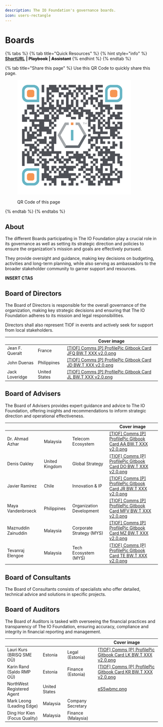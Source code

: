 ```yaml
---
description: The IO Foundation's governance boards.
icon: users-rectangle
---
```


# Boards

{% tabs %}
{% tab title="Quick Resources" %}
{% hint style="info" %}
[**ShortURL**](https://short.theiofoundation.org/TIOFOrgBoards) **|&#x20;**~~**Playbook**~~**&#x20;|&#x20;**~~**Assistant**~~
{% endhint %}
{% endtab %}

{% tab title="Share this page" %}
Use this QR Code to quickly share this page.

<figure><img src="../../../.gitbook/assets/TIOFOrganizationBoards_4096x4096.png" alt="" width="375"><figcaption><p>QR Code of this page</p></figcaption></figure>
{% endtab %}
{% endtabs %}

## About

The different Boards participating in The IO Foundation play a crucial role in its governance as well as setting its strategic direction and policies to ensure the organization's mission and goals are effectively pursued.

They provide oversight and guidance, making key decisions on budgeting, activities and long-term planning, while also serving as ambassadors to the broader stakeholder community to garner support and resources.



**INSERT CTAS**

## Board of Directors

The Board of Directors is responsible for the overall governance of the organization, making key strategic decisions and ensuring that The IO Foundation adheres to its mission and legal responsibilities.

Directors shall also represent TIOF in events and actively seek for support from local stakeholders.

<table data-view="cards"><thead><tr><th></th><th></th><th data-hidden data-card-cover data-type="image">Cover image</th></tr></thead><tbody><tr><td>Jean F. Queralt</td><td>France</td><td><a href="../../../.gitbook/assets/[TIOF] Comms [P] ProfilePic Gitbook Card JFQ BW.T XXX v2.0.png">[TIOF] Comms [P] ProfilePic Gitbook Card JFQ BW.T XXX v2.0.png</a></td></tr><tr><td>John Duenas</td><td>Philippines</td><td><a href="../../../.gitbook/assets/[TIOF] Comms [P] ProfilePic Gitbook Card JD BW.T XXX v2.0.png">[TIOF] Comms [P] ProfilePic Gitbook Card JD BW.T XXX v2.0.png</a></td></tr><tr><td>Jack Loveridge</td><td>United States</td><td><a href="../../../.gitbook/assets/[TIOF] Comms [P] ProfilePic Gitbook Card JL BW.T XXX v2.0.png">[TIOF] Comms [P] ProfilePic Gitbook Card JL BW.T XXX v2.0.png</a></td></tr></tbody></table>

## Board of Advisers

The Board of Advisers provides expert guidance and advice to The IO Foundation, offering insights and recommendations to inform strategic direction and operational effectiveness.

<table data-view="cards"><thead><tr><th></th><th></th><th></th><th data-hidden data-card-cover data-type="image">Cover image</th></tr></thead><tbody><tr><td>Dr. Ahmad Azhar</td><td>Malaysia</td><td>Telecom Ecosystem</td><td><a href="../../../.gitbook/assets/[TIOF] Comms [P] ProfilePic Gitbook Card AA BW.T XXX v2.0.png">[TIOF] Comms [P] ProfilePic Gitbook Card AA BW.T XXX v2.0.png</a></td></tr><tr><td>Denis Oakley</td><td>United Kingdom</td><td>Global Strategy</td><td><a href="../../../.gitbook/assets/[TIOF] Comms [P] ProfilePic Gitbook Card DO BW.T XXX v2.0.png">[TIOF] Comms [P] ProfilePic Gitbook Card DO BW.T XXX v2.0.png</a></td></tr><tr><td>Javier Ramirez</td><td>Chile</td><td>Innovation &#x26; IP</td><td><a href="../../../.gitbook/assets/[TIOF] Comms [P] ProfilePic Gitbook Card JR BW.T XXX v2.0.png">[TIOF] Comms [P] ProfilePic Gitbook Card JR BW.T XXX v2.0.png</a></td></tr><tr><td>Maya Vandenbroeck</td><td>Philippines</td><td>Organization Development</td><td><a href="../../../.gitbook/assets/[TIOF] Comms [P] ProfilePic Gitbook Card MFV BW.T XXX v2.0.png">[TIOF] Comms [P] ProfilePic Gitbook Card MFV BW.T XXX v2.0.png</a></td></tr><tr><td>Maznuddin Zainuddin</td><td>Malaysia</td><td>Corporate Strategy (MYS)</td><td><a href="../../../.gitbook/assets/[TIOF] Comms [P] ProfilePic Gitbook Card MZ BW.T XXX v2.0.png">[TIOF] Comms [P] ProfilePic Gitbook Card MZ BW.T XXX v2.0.png</a></td></tr><tr><td>Tevanraj Elengoe</td><td>Malaysia</td><td>Tech Ecosystem (MYS)</td><td><a href="../../../.gitbook/assets/[TIOF] Comms [P] ProfilePic Gitbook Card TE BW.T XXX v2.0.png">[TIOF] Comms [P] ProfilePic Gitbook Card TE BW.T XXX v2.0.png</a></td></tr></tbody></table>

## Board of Consultants

The Board of Consultants consists of specialists who offer detailed, technical advice and solutions in specific projects.

## Board of Auditors

The Board of Auditors is tasked with overseeing the financial practices and transparency of The IO Foundation, ensuring accuracy, compliance and integrity in financial reporting and management.

<table data-view="cards"><thead><tr><th></th><th></th><th></th><th data-hidden data-card-cover data-type="image">Cover image</th></tr></thead><tbody><tr><td>Lauri Kurs<br>(BRISQ SME OÜ)</td><td>Estonia</td><td>Legal (Estonia)</td><td><a href="../../../.gitbook/assets/[TIOF] Comms [P] ProfilePic Gitbook Card LK BW.T XXX v2.0.png">[TIOF] Comms [P] ProfilePic Gitbook Card LK BW.T XXX v2.0.png</a></td></tr><tr><td>Karin Rand<br>(Saldo RMP OÜ)</td><td>Estonia</td><td>Finance (Estonia)</td><td><a href="../../../.gitbook/assets/[TIOF] Comms [P] ProfilePic Gitbook Card KR BW.T XXX v2.0.png">[TIOF] Comms [P] ProfilePic Gitbook Card KR BW.T XXX v2.0.png</a></td></tr><tr><td>NorthWest Registered Agent</td><td>United States</td><td></td><td><a href="../../../.gitbook/assets/eS5wbmc.png">eS5wbmc.png</a></td></tr><tr><td>Mark Leong<br>(Leading Edge)</td><td>Malaysia</td><td>Company Secretary</td><td></td></tr><tr><td>Ding Hor Kien<br>(Focus Quality)</td><td>Malaysia</td><td>Finance (Malaysia)</td><td></td></tr></tbody></table>
